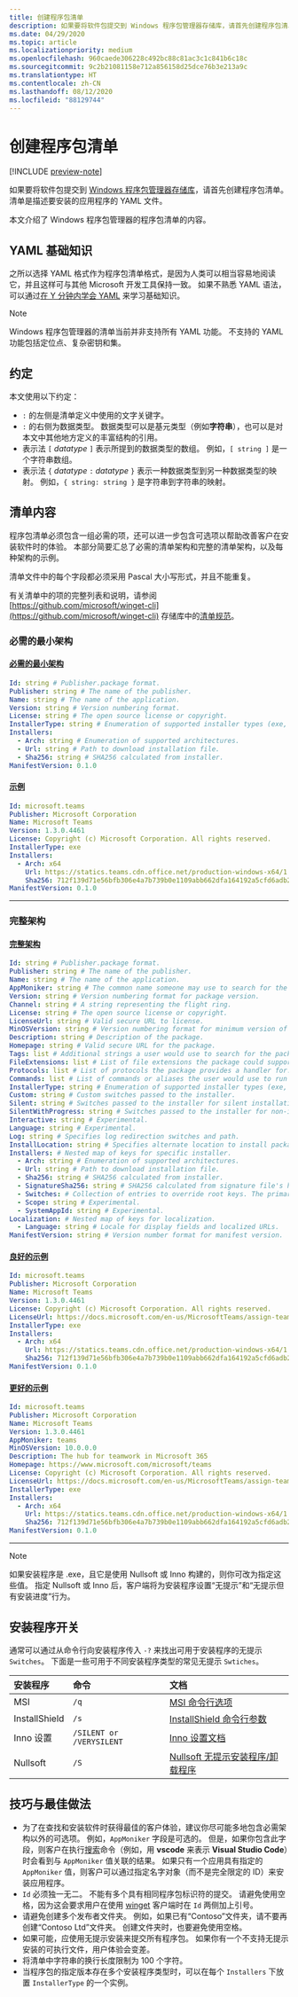 ```yaml
---
title: 创建程序包清单
description: 如果要将软件包提交到 Windows 程序包管理器存储库，请首先创建程序包清单。
ms.date: 04/29/2020
ms.topic: article
ms.localizationpriority: medium
ms.openlocfilehash: 960caede306228c492bc88c81ac3c1c841b6c18c
ms.sourcegitcommit: 9c2b21081158e712a856158d25dce76b3e213a9c
ms.translationtype: HT
ms.contentlocale: zh-CN
ms.lasthandoff: 08/12/2020
ms.locfileid: "88129744"
---
```

# <a name="create-your-package-manifest"></a>创建程序包清单

[!INCLUDE [preview-note](../../includes/package-manager-preview.md)]

如果要将软件包提交到 [Windows 程序包管理器存储库](repository.md)，请首先创建程序包清单。 清单是描述要安装的应用程序的 YAML 文件。

本文介绍了 Windows 程序包管理器的程序包清单的内容。

## <a name="yaml-basics"></a>YAML 基础知识

之所以选择 YAML 格式作为程序包清单格式，是因为人类可以相当容易地阅读它，并且这样可与其他 Microsoft 开发工具保持一致。 如果不熟悉 YAML 语法，可以通过[在 Y 分钟内学会 YAML](https://learnxinyminutes.com/docs/yaml/) 来学习基础知识。

> [!NOTE]
> Windows 程序包管理器的清单当前并非支持所有 YAML 功能。 不支持的 YAML 功能包括定位点、复杂密钥和集。

## <a name="conventions"></a>约定

本文使用以下约定：

* `:` 的左侧是清单定义中使用的文字关键字。
* `:` 的右侧为数据类型。 数据类型可以是基元类型（例如**字符串**），也可以是对本文中其他地方定义的丰富结构的引用。
* 表示法 `[` *datatype* `]` 表示所提到的数据类型的数组。 例如，`[ string ]` 是一个字符串数组。
* 表示法 `{` *datatype* `:` *datatype* `}` 表示一种数据类型到另一种数据类型的映射。 例如，`{ string: string }` 是字符串到字符串的映射。

## <a name="manifest-contents"></a>清单内容

程序包清单必须包含一组必需的项，还可以进一步包含可选项以帮助改善客户在安装软件时的体验。 本部分简要汇总了必需的清单架构和完整的清单架构，以及每种架构的示例。

清单文件中的每个字段都必须采用 Pascal 大小写形式，并且不能重复。

有关清单中的项的完整列表和说明，请参阅 [https://github.com/microsoft/winget-cli](https://github.com/microsoft/winget-cli) 存储库中的[清单规范](https://github.com/microsoft/winget-cli/blob/master/doc/ManifestSpecv0.1.md)。

### <a name="minimal-required-schema"></a>必需的最小架构

#### <a name="minimal-required-schema"></a>[必需的最小架构](#tab/minschema/)

```yaml
Id: string # Publisher.package format.
Publisher: string # The name of the publisher.
Name: string # The name of the application.
Version: string # Version numbering format.
License: string # The open source license or copyright.
InstallerType: string # Enumeration of supported installer types (exe, msi, msix, inno, wix, nullsoft, appx).
Installers:
  - Arch: string # Enumeration of supported architectures.
  - Url: string # Path to download installation file.
  - Sha256: string # SHA256 calculated from installer.
ManifestVersion: 0.1.0
```

#### <a name="example"></a>[示例](#tab/minexample/)

```yaml
Id: microsoft.teams
Publisher: Microsoft Corporation
Name: Microsoft Teams
Version: 1.3.0.4461
License: Copyright (c) Microsoft Corporation. All rights reserved.
InstallerType: exe
Installers:
  - Arch: x64
    Url: https://statics.teams.cdn.office.net/production-windows-x64/1.3.00.4461/Teams_windows_x64.exe
    Sha256: 712f139d71e56bfb306e4a7b739b0e1109abb662dfa164192a5cfd6adb24a4e1
ManifestVersion: 0.1.0
```

* * *

### <a name="complete-schema"></a>完整架构

#### <a name="complete-schema"></a>[完整架构](#tab/compschema/)

```yaml
Id: string # Publisher.package format.
Publisher: string # The name of the publisher.
Name: string # The name of the application.
AppMoniker: string # The common name someone may use to search for the package.
Version: string # Version numbering format for package version.
Channel: string # A string representing the flight ring.
License: string # The open source license or copyright.
LicenseUrl: string # Valid secure URL to license.
MinOSVersion: string # Version numbering format for minimum version of Windows supported.
Description: string # Description of the package.
Homepage: string # Valid secure URL for the package.
Tags: list # Additional strings a user would use to search for the package.
FileExtensions: list # List of file extensions the package could support.
Protocols: list # List of protocols the package provides a handler for.
Commands: list # List of commands or aliases the user would use to run the package.
InstallerType: string # Enumeration of supported installer types (exe, msi, msix, inno, wix, nullsoft, appx).
Custom: string # Custom switches passed to the installer.
Silent: string # Switches passed to the installer for silent installation.
SilentWithProgress: string # Switches passed to the installer for non-interactive install.
Interactive: string # Experimental.
Language: string # Experimental.
Log: string # Specifies log redirection switches and path.
InstallLocation: string # Specifies alternate location to install package.
Installers: # Nested map of keys for specific installer.
  - Arch: string # Enumeration of supported architectures.
  - Url: string # Path to download installation file.
  - Sha256: string # SHA256 calculated from installer.
  - SignatureSha256: string # SHA256 calculated from signature file's hash of MSIX file.
  - Switches: # Collection of entries to override root keys. The primary supported values are: Custom, Silent, SilentWithProgress, Interactive. For a complete list see the specification at https://github.com/microsoft/winget-cli/blob/master/doc/ManifestSpecv0.1.md.
  - Scope: string # Experimental.
  - SystemAppId: string # Experimental.
Localization: # Nested map of keys for localization.
  - Language: string # Locale for display fields and localized URLs.
ManifestVersion: string # Version number format for manifest version.
```

#### <a name="good-example"></a>[良好的示例](#tab/good/)

```yaml
Id: microsoft.teams
Publisher: Microsoft Corporation
Name: Microsoft Teams
Version: 1.3.0.4461
License: Copyright (c) Microsoft Corporation. All rights reserved.
LicenseUrl: https://docs.microsoft.com/en-us/MicrosoftTeams/assign-teams-licenses
InstallerType: exe
Installers:
  - Arch: x64
    Url: https://statics.teams.cdn.office.net/production-windows-x64/1.3.00.4461/Teams_windows_x64.exe
    Sha256: 712f139d71e56bfb306e4a7b739b0e1109abb662dfa164192a5cfd6adb24a4e1
ManifestVersion: 0.1.0
```

#### <a name="better-example"></a>[更好的示例](#tab/better/)

```yaml
Id: microsoft.teams
Publisher: Microsoft Corporation
Name: Microsoft Teams
Version: 1.3.0.4461
AppMoniker: teams
MinOSVersion: 10.0.0.0
Description: The hub for teamwork in Microsoft 365
Homepage: https://www.microsoft.com/microsoft/teams
License: Copyright (c) Microsoft Corporation. All rights reserved.
LicenseUrl: https://docs.microsoft.com/en-us/MicrosoftTeams/assign-teams-licenses
InstallerType: exe
Installers:
  - Arch: x64
    Url: https://statics.teams.cdn.office.net/production-windows-x64/1.3.00.4461/Teams_windows_x64.exe
    Sha256: 712f139d71e56bfb306e4a7b739b0e1109abb662dfa164192a5cfd6adb24a4e1
ManifestVersion: 0.1.0
```

* * *

> [!NOTE]
> 如果安装程序是 .exe，且它是使用 Nullsoft 或 Inno 构建的，则你可改为指定这些值。 指定 Nullsoft 或 Inno 后，客户端将为安装程序设置“无提示”和“无提示但有安装进度”行为。

## <a name="installer-switches"></a>安装程序开关

通常可以通过从命令行向安装程序传入 `-?` 来找出可用于安装程序的无提示 `Switches`。 下面是一些可用于不同安装程序类型的常见无提示 `Swtiches`。

| 安装程序 | 命令  | 文档 |  
| :--- | :-- | :--- |  
| MSI | `/q` | [MSI 命令行选项](https://docs.microsoft.com/windows/win32/msi/command-line-options) |
| InstallShield | `/s`  | [InstallShield 命令行参数](https://docs.flexera.com/installshield19helplib/helplibrary/IHelpSetup_EXECmdLine.htm) |
| Inno 设置 | `/SILENT or /VERYSILENT` | [Inno 设置文档](https://jrsoftware.org/ishelp/) |
| Nullsoft | `/S` | [Nullsoft 无提示安装程序/卸载程序](https://nsis.sourceforge.io/Docs/Chapter4.html#silent) |

## <a name="tips-and-best-practices"></a>技巧与最佳做法

* 为了在查找和安装软件时获得最佳的客户体验，建议你尽可能多地包含必需架构以外的可选项。 例如，`AppMoniker` 字段是可选的。 但是，如果你包含此字段，则客户在执行[搜索](../winget/search.md)命令（例如，用 **vscode** 来表示 **Visual Studio Code**）时会看到与 `AppMoniker` 值关联的结果。 如果只有一个应用具有指定的 `AppMoniker` 值，则客户可以通过指定名字对象（而不是完全限定的 ID）来安装应用程序。
* `Id` 必须独一无二。 不能有多个具有相同程序包标识符的提交。 请避免使用空格，因为这会要求用户在使用 [winget](../index.md) 客户端时在 `Id` 两侧加上引号。
* 请避免创建多个发布者文件夹。 例如，如果已有“Contoso”文件夹，请不要再创建“Contoso Ltd”文件夹。 创建文件夹时，也要避免使用空格。
* 如果可能，应使用无提示安装来提交所有程序包。 如果你有一个不支持无提示安装的可执行文件，用户体验会变差。
* 将清单中字符串的换行长度限制为 100 个字符。
* 当程序包的指定版本存在多个安装程序类型时，可以在每个 `Installers` 下放置 `InstallerType` 的一个实例。
